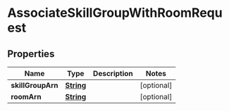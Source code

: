 

# AssociateSkillGroupWithRoomRequest


## Properties

| Name | Type | Description | Notes |
|------------ | ------------- | ------------- | -------------|
|**skillGroupArn** | [**String**](String.md) |  |  [optional] |
|**roomArn** | [**String**](String.md) |  |  [optional] |




